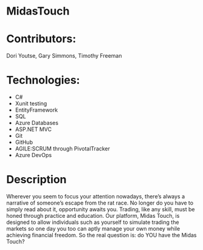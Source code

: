 # MidasTouch
# Contributors:
Dori Youtse, Gary Simmons, Timothy Freeman
# Technologies:
+ C#
+ Xunit testing
+ EntityFramework
+ SQL
+ Azure Databases
+ ASP.NET MVC
+ Git
+ GitHub
+ AGILE:SCRUM through PivotalTracker
+ Azure DevOps


# Description
Wherever you seem to focus your attention nowadays, there’s always a narrative of someone’s escape from the rat race. No longer do you have to simply read about it, opportunity awaits you. Trading, like any skill, must be honed through practice and education. Our platform, Midas Touch, is designed to allow individuals such as yourself to simulate trading the markets so one day you too can aptly manage your own money while achieving financial freedom. So the real question is: do YOU have the Midas Touch?
